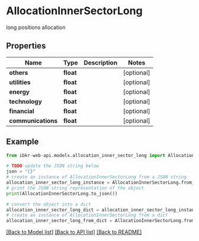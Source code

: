 # AllocationInnerSectorLong

long positions allocation

## Properties

Name | Type | Description | Notes
------------ | ------------- | ------------- | -------------
**others** | **float** |  | [optional] 
**utilities** | **float** |  | [optional] 
**energy** | **float** |  | [optional] 
**technology** | **float** |  | [optional] 
**financial** | **float** |  | [optional] 
**communications** | **float** |  | [optional] 

## Example

```python
from ibkr-web-api.models.allocation_inner_sector_long import AllocationInnerSectorLong

# TODO update the JSON string below
json = "{}"
# create an instance of AllocationInnerSectorLong from a JSON string
allocation_inner_sector_long_instance = AllocationInnerSectorLong.from_json(json)
# print the JSON string representation of the object
print(AllocationInnerSectorLong.to_json())

# convert the object into a dict
allocation_inner_sector_long_dict = allocation_inner_sector_long_instance.to_dict()
# create an instance of AllocationInnerSectorLong from a dict
allocation_inner_sector_long_from_dict = AllocationInnerSectorLong.from_dict(allocation_inner_sector_long_dict)
```
[[Back to Model list]](../README.md#documentation-for-models) [[Back to API list]](../README.md#documentation-for-api-endpoints) [[Back to README]](../README.md)


